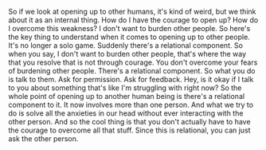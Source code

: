  So if we look at opening up to other humans, it's kind of weird, but we think about it as an internal thing. How do I have the courage to open up? How do I overcome this weakness? I don't want to burden other people. So here's the key thing to understand when it comes to opening up to other people. It's no longer a solo game. Suddenly there's a relational component. So when you say, I don't want to burden other people, that's where the way that you resolve that is not through courage. You don't overcome your fears of burdening other people. There's a relational component. So what you do is talk to them. Ask for permission. Ask for feedback. Hey, is it okay if I talk to you about something that's like I'm struggling with right now? So the whole point of opening up to another human being is there's a relational component to it. It now involves more than one person. And what we try to do is solve all the anxieties in our head without ever interacting with the other person. And so the cool thing is that you don't actually have to have the courage to overcome all that stuff. Since this is relational, you can just ask the other person.